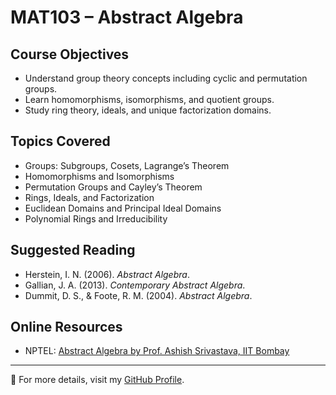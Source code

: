# MAT103 – Abstract Algebra

## Course Objectives
- Understand group theory concepts including cyclic and permutation groups.
- Learn homomorphisms, isomorphisms, and quotient groups.
- Study ring theory, ideals, and unique factorization domains.

## Topics Covered
- Groups: Subgroups, Cosets, Lagrange’s Theorem
- Homomorphisms and Isomorphisms
- Permutation Groups and Cayley’s Theorem
- Rings, Ideals, and Factorization
- Euclidean Domains and Principal Ideal Domains
- Polynomial Rings and Irreducibility

## Suggested Reading
- Herstein, I. N. (2006). *Abstract Algebra*.
- Gallian, J. A. (2013). *Contemporary Abstract Algebra*.
- Dummit, D. S., & Foote, R. M. (2004). *Abstract Algebra*.

## Online Resources
- NPTEL: [Abstract Algebra by Prof. Ashish Srivastava, IIT Bombay](https://nptel.ac.in/courses/111103070)

---

🔗 For more details, visit my [GitHub Profile](https://github.com/LakshitSinghBishtTM).
